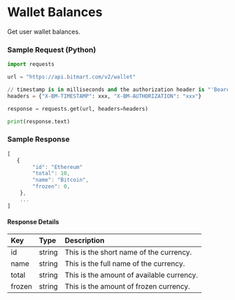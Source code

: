 # Wallet Balances

Get user wallet balances.

### Sample Request \(Python\)

```py
import requests

url = "https://api.bitmart.com/v2/wallet"

// timestamp is in milliseconds and the authorization header is "'Bearer ' + token"
headers = {"X-BM-TIMESTAMP": xxx, "X-BM-AUTHORIZATION": "xxx"}

response = requests.get(url, headers=headers)

print(response.text)
```

### Sample Response

```js
[
   {
        "id": "Ethereum"
        "total": 10,
        "name": "Bitcoin",
        "frozen": 0,
    },
    ...
]
```

#### Response Details

| Key | Type | Description |
| :--- | :--- | :--- |
| id | string | This is the short name of the currency. |
| name | string | This is the full name of the currency. |
| total | string | This is the amount of available currency. |
| frozen | string | This is the amount of frozen currency. |




